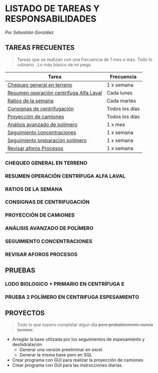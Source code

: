 # LISTADO DE TAREAS Y RESPONSABILIDADES
*Por Sebastián González*

## TAREAS FRECUENTES

> Tareas que se realizan con una frecuencia de 1 mes o más. Todo lo rutinario . Lo más básico de mi pega.

Tarea | Frecuencia
------|------------
[Chequeo general en terreno](#chequeo-general-en-terreno) | 1 x semana
[Resumen operación centrífuga Alfa Laval](#resumen-operación-centrífuga-alfa-laval) | Cada lunes
[Ratios de la semana](#ratios-de-la-semana) | Cada martes
[Consignas de centrifugación](#consignas-de-centrifugación) | Todos los días
[Proyección de camiones](#proyección-de-camiones) | Todos los días
[Análisis avanzado de polímero](#análisis-avanzado-de-polimero) | 1 x mes
[Seguimiento concentraciones](#seguimiento-concentraciones) | 1 x semana
[Seguimiento preparación polímero](#seguimiento-preparación-polímero) | 1 x semana
[Revisar aforos Procesos](#revisar-aforos-procesos) | 1 x semana

### CHEQUEO GENERAL EN TERRENO

### RESUMEN OPERACIÓN CENTRÍFUGA ALFA LAVAL

### RATIOS DE LA SEMANA

### CONSIGNAS DE CENTRIFUGACIÓN

### PROYECCIÓN DE CAMiONES

### ANÁLISIS AVANZADO DE POLÍMERO

### SEGUIMIENTO CONCENTRACIONES

### REVISAR AFOROS PROCESOS

## PRUEBAS

### LODO BIOLOGICO + PRIMARIO EN CENTRÍFUGA E

### PRUEBA 2 POLÍMERO EN CENTRIFUGA ESPESAMIENTO


## PROYECTOS

> Todo lo que espero completar algun día ~~pero probablemente nunca termine~~.

* Arreglar la base utilizada por los seguimientos de espesamiento y deshidratación
    * Generar una versión preeliminar en excel
    * Generar la misma base pero en SQL
* Crear programa con GUI para realizar la proyección de camiones
* Crear programa con GUI para las instrucciones diarias.


